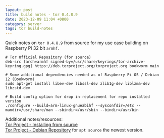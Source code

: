 ```yaml
---
layout: post
title: build notes - tor 0.4.8.9
date: 2023-12-09 11:04 +0800
category: server
tags: tor build-notes
---
```

Quick notes on `tor 0.4.8.9` from source for my use case building on  Raspberry Pi 32 bit `armhf`.

    # Tor Official Repository (for source)
    deb-src [arch=armhf signed-by=/usr/share/keyrings/tor-archive-keyring.gpg] https://deb.torproject.org/torproject.org bookworm main

    # Some additional dependencies needed as of Raspberry Pi OS / Debian 12 (Bookworm)
    sudo apt-get install libev-dev libssl-dev zlib1g-dev liblzma-dev libzstd-dev 

    # Build config option for drop in replacement for repo installed version
    ./configure --build=arm-linux-gnueabihf --sysconfdir=/etc --mandir=/usr/share/man --sbindir=/usr/sbin --bindir=/usr/bin

Additional notes/resources:    
[Tor Project - Installing from source](https://community.torproject.org/onion-services/setup/install/#installing-tor-from-source)    
[Tor Project - Debian Repository](https://support.torproject.org/apt/tor-deb-repo/) for `apt source` the newest version.

